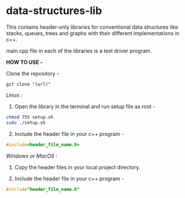 # data-structures-lib
This contains header-only libraries for conventional data structures like stacks, queues, trees and graphs with their different implementations in c++.

main.cpp file in each of the libraries is a test driver program.

**HOW TO USE -** 

Clone the repository - 
```git
git clone "(url)"
```

*Linux :*

1. Open the library in the terminal and run setup file as root - 
```bash
chmod 755 setup.sh
sudo ./setup.sh
```
2. Include the header file in your c++ program -
```c++
#include<header_file_name.h>
```

*Windows or MacOS :*

1. Copy the header files in your local project directory.

2. Include the header file in your c++ program -
```c++
#include"header_file_name.h"
```
